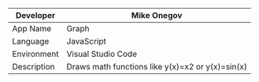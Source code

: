 |Developer|Mike Onegov|
|---------|-----------|
|App Name|Graph|
|Language|JavaScript|
|Environment|Visual Studio Code|
|Description|Draws math functions like y(x)=x2 or y(x)=sin(x)|
